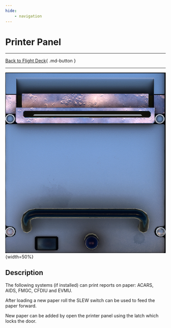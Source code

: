 ```yaml
---
hide:
    - navigation
---
```


# Printer Panel

---

[Back to Flight Deck](../flight-deck.md){ .md-button }

---

![Printer Panel](../../../assets/a32nx-briefing/pedestal/Printer-Panel.png "Printer Panel"){width=50%}

## Description

The following systems (if installed) can print reports on paper: ACARS, AIDS, FMGC, CFDIU and EVMU.

After loading a new paper roll the SLEW switch can be used to feed the paper forward.

New paper can be added by open the printer panel using the latch which locks the door.
